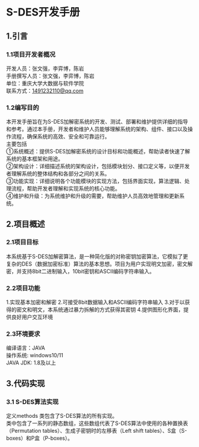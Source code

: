 # S-DES开发手册
## 1.引言
### 1.1项目开发者概况
开发人员：张文强，李弈博，陈岩  
手册撰写人员：张文强，李弈博，陈岩  
单位：重庆大学大数据与软件学院  
联系方式：1491232110@qq.com  
### 1.2编写目的
本开发手册旨在为S-DES加解密系统的开发、测试、部署和维护提供详细的指导和参考。通过本手册，开发者和维护人员能够理解系统的架构、组件、接口以及操作流程，确保系统的高效、安全和可靠运行。  
主要包括  
①系统概述：提供S-DES加解密系统的设计目标和功能概述，帮助读者快速了解系统的基本框架和用途。  
②架构设计：详细描述系统的架构设计，包括模块划分、接口定义等，以便开发者理解系统的整体结构和各部分之间的关系。  
③功能实现：详细说明各个功能模块的实现方法，包括界面实现，算法逻辑、处理流程，帮助开发者理解和实现系统的核心功能。  
④维护和升级：为系统维护和升级的需要，帮助维护人员高效地管理和更新系统。
## 2.项目概述
### 2.1项目目标
本系统基于S-DES加解密算法，是一种简化版的对称密钥加密算法，它模拟了更复杂的DES（数据加密标准）算法的基本思想。项目为用户实现明文加密，密文解密，并支持8bit二进制输入，10bit密钥和ASCⅡ编码字符串输入。
### 2.2项目功能
1.实现基本加密和解密
2.可接受8bit数据输入和ASCII编码字符串输入
3.对于以获得的密文和明文，本系统通过暴力拆解的方式获得其密钥
4.提供图形化界面，提供良好用户交互环境
### 2.3环境要求
编译语言：JAVA  
操作系统: windows10/11  
JAVA JDK: 1.8及以上
## 3.代码实现
### 3.1 S-DES算法实现
定义methods 类包含了S-DES算法的所有实现。  
类中包含了一系列的静态数组，这些数组代表了S-DES算法中使用的各种置换表（Permutation tables）、生成子密钥时的左移表（Left shift tables）、S盒（S-boxes）和P盒（P-boxes）。




